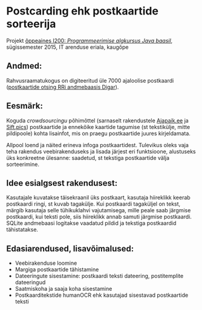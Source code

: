 # Postcarding ehk postkaartide sorteerija
Projekt [õppeaines I200: *Programmeerimise algkursus Java baasil*](http://i200.itcollege.ee/), sügissemester 2015, IT arenduse eriala, kaugõpe

## Andmed:
Rahvusraamatukogus on digiteeritud üle 7000 ajaloolise postkaardi ([postkaartide otsing RRi andmebaasis Digar](http://goo.gl/NxMyZz)).

## Eesmärk:
Koguda *crowdsourcingu* põhimõttel (sarnaselt rakendustele [Ajapaik.ee](http://ajapaik.ee) ja [Sift.pics](http://sift.pics)) postkaartide ja ennekõike kaartide tagumise (st tekstikülje, mitte pildipoole) kohta lisainfot, mis on praegu postkaartide juures kirjeldamata.

Allpool loend ja näited erineva infoga postkaartidest. Tulevikus oleks vaja teha rakendus veebirakenduseks ja lisada järjest eri funktsioone, alustuseks üks konkreetne ülesanne: saadetud, st tekstiga postkaartide välja sorteerimine.

## Idee esialgsest rakendusest:
Kasutajale kuvatakse täisekraanil üks postkaart, kasutaja hiireklikk keerab postkaardi ringi, st kuvab tagakülje. Kui postkaardi tagaküljel on tekst, märgib kasutaja selle tühikuklahvi vajutamisega, mille peale saab järgmise postkaardi, kui teksti pole, siis hiireklikk annab samuti järgmise postkaardi.
SQLite andmebaasi logitakse vaadatud pildid ja tekstiga postkaardid tähistatakse.

## Edasiarendused, lisavõimalused:
* Veebirakenduse loomine
* Margiga postkaartide tähistamine
* Dateeringute sisestamine: postkaardi teksti dateering, postitemplite dateeringud
* Saatmiskoha ja saaja koha sisestamine
* Postkaarditekstide humanOCR ehk kasutajad sisestavad postkaartide teksti
